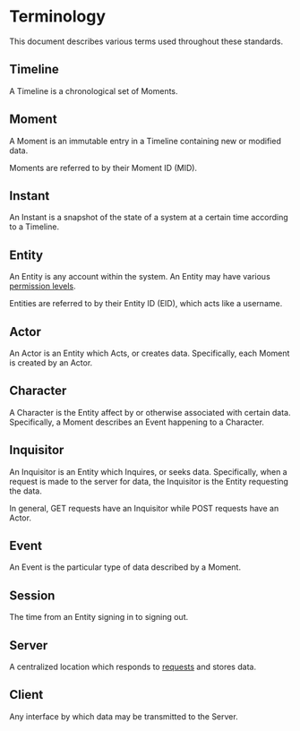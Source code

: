 # Terminology
This document describes various terms used throughout these standards.

## Timeline
A Timeline is a chronological set of Moments.

## Moment
A Moment is an immutable entry in a Timeline containing new or modified data.

Moments are referred to by their Moment ID (MID).

## Instant
An Instant is a snapshot of the state of a system at a certain time according to a Timeline.

## Entity
An Entity is any account within the system. An Entity may have various [permission levels](perms.md).

Entities are referred to by their Entity ID (EID), which acts like a username.

## Actor
An Actor is an Entity which Acts, or creates data. Specifically, each Moment is created by an Actor.

## Character
A Character is the Entity affect by or otherwise associated with certain data. Specifically, a Moment describes an Event happening to a Character.

## Inquisitor
An Inquisitor is an Entity which Inquires, or seeks data. Specifically, when a request is made to the server for data, the Inquisitor is the Entity requesting the data.

In general, GET requests have an Inquisitor while POST requests have an Actor.

## Event
An Event is the particular type of data described by a Moment.

## Session
The time from an Entity signing in to signing out.

## Server
A centralized location which responds to [requests](endpoints.md) and stores data.

## Client
Any interface by which data may be transmitted to the Server.